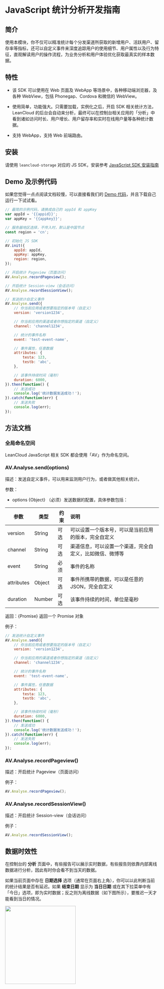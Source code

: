 # JavaScript 统计分析开发指南

## 简介

使用本模块，你不仅可以精准统计每个分发渠道所获取的新增用户、活跃用户、留存率等指标，还可以自定义事件来深度追踪用户的使用细节、用户属性以及行为特征，直观解读用户的操作流程，为业务分析和用户体验优化获取最真实的样本数据。

## 特性

* 该 SDK 可以使用在 Web 页面及 WebApp 等场景中，各种移动端浏览器，及各种 WebView，包括 Phonegap、Cordova 和微信的 WebView。

* 使用简单，功能强大。只需要加载，实例化之后，开启 SDK 相关统计方法，LeanCloud 的后台会自动来分析，最终可以在控制台相关应用的「分析」中看到诸如访问时长、用户增长、用户留存率和实时在线用户量等各种统计数据。

* 支持 WebApp，支持 Web 前端路由。

## 安装

请使用 `leancloud-storage` 对应的 JS SDK，安装参考 [JavaScript SDK 安装指南](sdk_setup-js.html)

## Demo 及示例代码

如果您觉得一点点阅读文档较慢，可以直接看我们的 [Demo 代码](https://github.com/leancloud/javascript-sdk/tree/master/demo)，并且下载自己运行一下试试看。

```javascript
// 最简的示例代码，请换成自己的 appId 和 appKey
var appId = '{{appid}}';
var appKey = '{{appkey}}';

// 服务器地区选择，不传入时，默认是中国节点
const region = 'cn';

// 初始化 JS SDK
AV.init({
    appId: appId,
    appKey: appKey,
    region: region,
});

// 开启统计 Pageview（页面访问）
AV.Analyse.recordPageview();

// 开启统计 Session-view（会话访问）
AV.Analyse.recordSessionView();

// 发送统计自定义事件
AV.Analyse.send({
    // 你当前应用或者想要指定的版本号（自定义）
    version: 'version1234',

    // 你当前应用的渠道或者你想指定的渠道（自定义）
    channel: 'channel1234',

    // 统计的事件名称
    event: 'test-event-name',

    // 事件属性，任意数据
    attributes: {
        testa: 123,
        testb: 'abc',
    },

    // 该事件持续时间（毫秒）
    duration: 6000,
}).then(function() {
    // 发送成功
    console.log('统计数据发送成功！');
}).catch(function(err) {
    // 发送失败
    console.log(err);
});
```

## 方法文档

### 全局命名空间

LeanCloud JavaScript 相关 SDK 都会使用「AV」作为命名空间。

### AV.Analyse.send(options)

描述：发送自定义事件，可以用来监测用户行为，或者做其他相关统计。

参数：

* options {Object} （必须）发送数据的配置，具体参数包括：

参数|类型|约束|说明
---|---|---|:---
version|String|可选|可以设置一个版本号，可以是当前应用的版本，完全自定义
channel|String|可选|渠道信息，可以设置一个渠道，完全自定义，比如微信、微博等
event|String|必须|事件的名称
attributes|Object|可选|事件所携带的数据，可以是任意的 JSON，完全自定义
duration|Number|可选|该事件持续的时间，单位是毫秒

返回：{Promise} 返回一个 Promise 对象

例子：

```javascript
// 发送统计自定义事件
AV.Analyse.send({
    // 你当前应用或者想要指定的版本号（自定义）
    version: 'version1234',

    // 你当前应用的渠道或者你想指定的渠道（自定义）
    channel: 'channel1234',

    // 统计的事件名称
    event: 'test-event-name',

    // 事件属性，任意数据
    attributes: {
        testa: 123,
        testb: 'abc',
    },

    // 该事件持续时间（毫秒）
    duration: 6000,
}).then(function() {
    // 发送成功
    console.log('统计数据发送成功！');
}).catch(function(err) {
    // 发送失败
    console.log(err);
});
```

### AV.Analyse.recordPageview()

描述：开启统计 Pageview（页面访问）

例子：

```javascript
AV.Analyse.recordPageview();
```

### AV.Analyse.recordSessionView()

描述：开启统计 Session-view（会话访问）

例子：

```javascript
AV.Analyse.recordSessionView();
```

## 数据时效性

在控制台的 **分析** 页面中，有些报告可以展示实时数据，有些报告则依靠内部离线数据进行分析，因此有时你会看不到当天的数据。

如果当前页面中存在 **日期选择** 选项（通常在页面右上角），你可以以此判断当前的统计结果是否有延迟。如果 **结束日期** 显示为 **当日日期** 或在其下拉菜单中有「今日」选项，即为实时数据；反之则为离线数据（如下图所示），要推迟一天才能看到当日的情况。

<img src="images/analytics_datepicker_for_offline_data.png" alt="" width="231" height="256">
